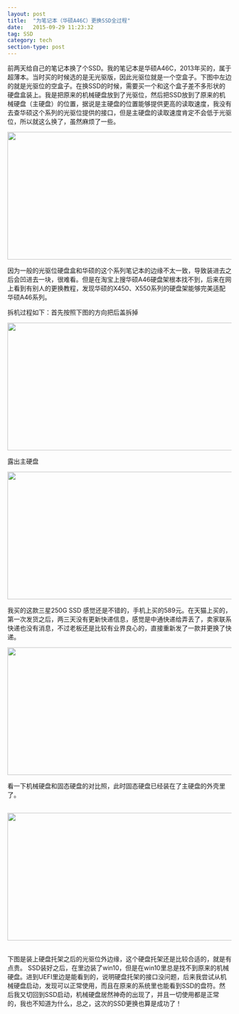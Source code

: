 ```yaml
---
layout: post
title:  "为笔记本（华硕A46C）更换SSD全过程"
date:   2015-09-29 11:23:32
tag: SSD
category: tech
section-type: post
---
```

前两天给自己的笔记本换了个SSD。我的笔记本是华硕A46C，2013年买的，属于超薄本。当时买的时候选的是无光驱版，因此光驱位就是一个空盒子。下图中左边的就是光驱位的空盒子。在换SSD的时候，需要买一个和这个盒子差不多形状的硬盘盒装上。我是把原来的机械硬盘放到了光驱位，然后把SSD放到了原来的机械硬盘（主硬盘）的位置，据说是主硬盘的位置能够提供更高的读取速度，我没有去查华硕这个系列的光驱位提供的接口，但是主硬盘的读取速度肯定不会低于光驱位，所以就这么换了，虽然麻烦了一些。<br>
<!-- more -->
<img src="https://raw.githubusercontent.com/maplecumt/blogImages/master/2015-09-29-replacement%20of%20SSD/8.png" width="600px" height="287px" />

因为一般的光驱位硬盘盒和华硕的这个系列笔记本的边缘不太一致，导致装进去之后会凹进去一块，很难看。但是在淘宝上搜华硕A46硬盘架根本找不到，后来在网上看到有别人的更换教程，发现华硕的X450、X550系列的硬盘架能够完美适配华硕A46系列。

拆机过程如下：首先按照下图的方向把后盖拆掉

<img src="https://raw.githubusercontent.com/maplecumt/blogImages/master/2015-09-29-replacement%20of%20SSD/5.png" width="600px" height="287px" />

露出主硬盘

<img src="https://raw.githubusercontent.com/maplecumt/blogImages/master/2015-09-29-replacement%20of%20SSD/2.png" width="600px" height="287px" />

我买的这款三星250G SSD 感觉还是不错的，手机上买的589元。在天猫上买的，第一次发货之后，两三天没有更新快递信息，感觉是中通快递给弄丢了，卖家联系快递也没有消息，不过老板还是比较有业界良心的，直接重新发了一款并更换了快递。

<img src="https://raw.githubusercontent.com/maplecumt/blogImages/master/2015-09-29-replacement%20of%20SSD/1.png" width="600px" height="287px" />

看一下机械硬盘和固态硬盘的对比照，此时固态硬盘已经装在了主硬盘的外壳里了。

<br>

<div align="center">
<img src="https://raw.githubusercontent.com/maplecumt/blogImages/master/2015-09-29-replacement%20of%20SSD/4.png" width="600px" height="287px" />
</div>

<br>

下图是装上硬盘托架之后的光驱位外边缘，这个硬盘托架还是比较合适的，就是有点贵。
SSD装好之后，在里边装了win10，但是在win10里总是找不到原来的机械硬盘。进到UEFI里边是能看到的，说明硬盘托架的接口没问题，后来我尝试从机械硬盘启动，发现可以正常使用，而且在原来的系统里也能看到SSD的盘符。然后我又切回到SSD启动，机械硬盘居然神奇的出现了，并且一切使用都是正常的，我也不知道为什么，总之，这次的SSD更换也算是成功了！